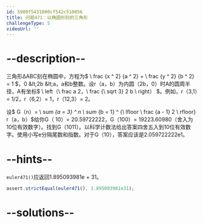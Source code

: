```yaml
---
id: 5900f5431000cf542c510056
title: 问题471：以椭圆形刻的三角形
challengeType: 5
videoUrl: ''
---
```


# --description--

三角形ΔABC刻在椭圆中，方程为$ \\ frac {x ^ 2} {a ^ 2} + \\ frac {y ^ 2} {b ^ 2} = 1 $，0 &lt;2b &lt;a，a和b整数。设r（a，b）为内圆（2b，0）时A的圆周半径，A有坐标$ \\ left（\\ frac a 2，\\ frac {\\ sqrt 3} 2 b \\ right） $。例如，r（3,1）= 1/2，r（6,2）= 1，r（12,3）= 2。

设$ G（n）= \\ sum *{a = 3} ^ n \\ sum* {b = 1} ^ {\\ lfloor \\ frac {a - 1} 2 \\ rfloor} r（a，b）$给你G（ 10）= 20.59722222，G（100）= 19223.60980（舍入为10位有效数字）。找到G（1011）。以科学计数法给出答案四舍五入到10位有效数字。使用小写e分隔尾数和指数。对于G（10），答案应该是2.059722222e1。

# --hints--

`euler471()`应返回1.895093981e + 31。

```js
assert.strictEqual(euler471(), 1.895093981e31);
```

# --solutions--

